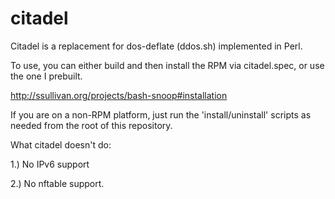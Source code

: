 citadel
=======

Citadel is a replacement for dos-deflate (ddos.sh) implemented in Perl.

To use, you can either build and then install the RPM via citadel.spec, or use the one I prebuilt.

http://ssullivan.org/projects/bash-snoop#installation


If you are on a non-RPM platform, just run the 'install/uninstall' scripts as needed from the root of this repository.

What citadel doesn't do:

1.) No IPv6 support

2.) No nftable support.
